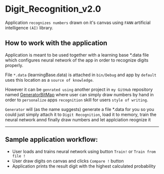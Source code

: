 # Digit_Recognition_v2.0

Application `recognizes numbers` drawn on it's canvas using `FANN` artificial intelligence `(AI)` library.

## How to work with the application

Application is meant to be used together with a learning base *.data file which configures neural network 
of the app in order to recognize digits properly.

File `*.data` (learningBase.data) is attached in `bin/Debug` and app by `default` uses this location as a `source of knowledge`. 

However it can be `genrated using` another project in `my GitHub` repository named  [GeneratorBitMap](https://github.com/jkKania/GeneratorBitMap) where user 
can simply draw numbers by hand in order to `personalize` apps `recognition` skill for users `style of writing`.

`Generator` will (as the name suggests) generate a file *.data for you so you could just simply attach it to `Digit Recognition`,
load it to memory, train the neural network annd finally draw numbers and let applciation reognize it

---

## Sample application workflow:

- User loads and trains neural network using button `Train!` or `Train from file !`
- User draw digits on canvas and clicks `Compare !` button 
- Application prints the result digit with the highest calculated probability
